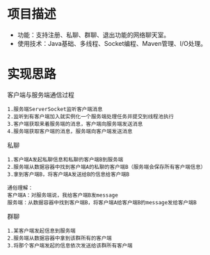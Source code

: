 # 项目描述
+ 功能：支持注册、私聊、群聊、退出功能的网络聊天室。
+ 使用技术：Java基础、多线程、Socket编程、Maven管理、I/O处理。

# 实现思路

客户端与服务端通信过程

```
1.服务端ServerSocket监听客户端消息
2.监听到有客户端加入就实例化一个服务端处理任务并提交到线程池执行
3.客户端获取来着服务端的消息，客户端向服务端发送消息
4.服务端获取客户端的消息，服务端向客户端发送消息
```

私聊

```
1.客户端A发起私聊信息和私聊的客户端B到服务端
2.服务端从数据容器中找到客户端A的私聊的客户端B（服务端会保存所有客户端信息）
3.拿到客户端B，将客户端A发送给B的信息给客户端B

通俗理解：
客户端A：对服务端说，我给客户端B发message
服务端：从数据容器中找到客户端B，将客户端A给客户端B的message发给客户端B
```

群聊

```
1.某客户端发起信息到服务端
2.服务端从数据容器中拿到该群所有的客户端
3.将那个客户端发起的信息依次发送给该群所有客户端
```